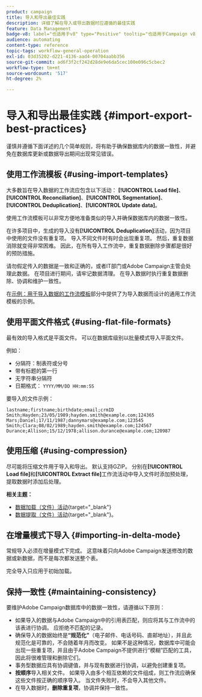 ```yaml
---
product: campaign
title: 导入和导出最佳实践
description: 详细了解在导入或导出数据时应遵循的最佳实践
feature: Data Management
badge-v8: label="也适用于v8" type="Positive" tooltip="也适用于Campaign v8"
audience: automating
content-type: reference
topic-tags: workflow-general-operation
exl-id: 03d35202-d221-4136-aad4-00704aabb356
source-git-commit: ad6f3f2cf242d28de9e6da5cec100e096c5cbec2
workflow-type: tm+mt
source-wordcount: '517'
ht-degree: 2%

---
```


# 导入和导出最佳实践 {#import-export-best-practices}



谨慎并遵循下面详述的几个简单规则，将有助于确保数据库内的数据一致性，并避免在数据库更新或数据导出期间出现常见错误。

## 使用工作流模板 {#using-import-templates}

大多数旨在导入数据的工作流应包含以下活动： **[!UICONTROL Load file]**、**[!UICONTROL Reconciliation]**、**[!UICONTROL Segmentation]**、**[!UICONTROL Deduplication]**、**[!UICONTROL Update data]**。

使用工作流模板可以非常方便地准备类似的导入并确保数据库内的数据一致性。

在许多项目中，生成的导入没有&#x200B;**[!UICONTROL Deduplication]**&#x200B;活动，因为项目中使用的文件没有重复项。 导入不同文件时有时会出现重复项。 然后，重复数据消除就变得非常困难。 因此，在所有导入工作流中，重复数据删除步骤都是很好的预防措施。

请勿假定传入的数据是一致和正确的，或者IT部门或Adobe Campaign主管会处理此数据。 在项目进行期间，请牢记数据清理。 在导入数据时执行重复数据删除、协调和维护一致性。

在[示例：用于导入数据的工作流模板](../../platform/using/creating-import-export-templates.md)部分中提供了为导入数据而设计的通用工作流模板的示例。

## 使用平面文件格式 {#using-flat-file-formats}

最有效的导入格式是平面文件。 可以在数据库级别以批量模式导入平面文件。

例如：

* 分隔符：制表符或分号
* 带有标题的第一行
* 无字符串分隔符
* 日期格式： `YYYY/MM/DD HH:mm:SS`

要导入的文件示例：

```
lastname;firstname;birthdate;email;crmID
Smith;Hayden;23/05/1989;hayden.smith@example.com;124365
Mars;Daniel;17/11/1987;dannymars@example.com;123545
Smith;Clara;08/02/1989;hayden.smith@example.com;124567
Durance;Allison;15/12/1978;allison.durance@example.com;120987
```

## 使用压缩 {#using-compression}

尽可能将压缩文件用于导入和导出。 默认支持GZIP。 分别在&#x200B;**[!UICONTROL Load file]**&#x200B;和&#x200B;**[!UICONTROL Extract file]**&#x200B;工作流活动中导入文件时添加预处理，提取数据时添加后处理。

**相关主题：**

* [数据加载（文件）活动](https://experienceleague.adobe.com/docs/campaign/automation/workflows/wf-activities/action-activities/data-loading-file.html){target="_blank"}
* [数据提取（文件）活动](https://experienceleague.adobe.com/docs/campaign/automation/workflows/wf-activities/action-activities/extraction-file.html){target="_blank"}。

## 在增量模式下导入 {#importing-in-delta-mode}

常规导入必须在增量模式下完成。 这意味着只向Adobe Campaign发送修改的数据或新数据，而不是每次都发送整个表。

完全导入只应用于初始加载。

## 保持一致性 {#maintaining-consistency}

要维护Adobe Campaign数据库中的数据一致性，请遵循以下原则：

* 如果导入的数据与Adobe Campaign中的引用表匹配，则应将其与工作流中的该表进行协调。 应拒绝不匹配的记录。
* 确保导入的数据始终是&#x200B;**“规范化”**（电子邮件、电话号码、直邮地址），并且此规范化是可靠的，不会随着年月而改变。 如果不是这种情况，数据库中可能会出现一些重复项，并且由于Adobe Campaign不提供进行“模糊”匹配的工具，因此将很难管理和删除它们。
* 事务型数据应具有协调键值，并与现有数据进行协调，以避免创建重复项。
* **按顺序**&#x200B;导入相关文件。 如果导入由多个相互依赖的文件组成，则工作流应确保这些文件按正确的顺序导入。 当文件失败时，不会导入其他文件。
* 在导入数据时，**删除重复项**，协调并保持一致性。
